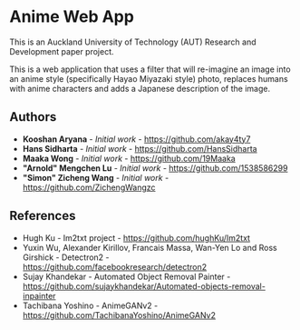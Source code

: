 # Anime Web App

This is an Auckland University of Technology (AUT) Research and Development paper project. 

This is a web application that uses a filter that will re-imagine an image into an anime style (specifically Hayao Miyazaki style) photo, replaces humans with anime characters and adds a Japanese description of the image. 

## Authors

* **Kooshan Aryana** - *Initial work* - https://github.com/akay4ty7
* **Hans Sidharta** - *Initial work* - https://github.com/HansSidharta
* **Maaka Wong** - *Initial work* - https://github.com/19Maaka
* **"Arnold" Mengchen Lu** - *Initial work* - https://github.com/1538586299
* **"Simon" Zicheng Wang** - *Initial work* - https://github.com/ZichengWangzc

## References

* Hugh Ku - Im2txt project - https://github.com/hughKu/Im2txt
* Yuxin Wu, Alexander Kirillov, Francais Massa, Wan-Yen Lo and Ross Girshick - Detectron2 - https://github.com/facebookresearch/detectron2
* Sujay Khandekar - Automated Object Removal Painter - https://github.com/sujaykhandekar/Automated-objects-removal-inpainter
* Tachibana Yoshino - AnimeGANv2 - https://github.com/TachibanaYoshino/AnimeGANv2

